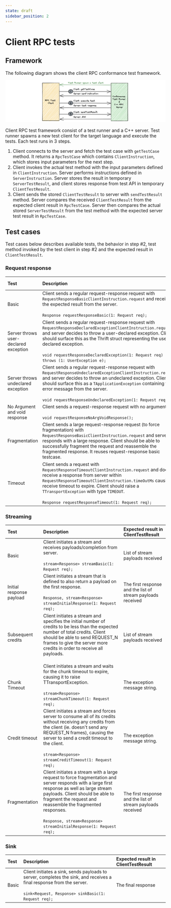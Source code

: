 ```yaml
---
state: draft
sidebar_position: 2
---
```

# Client RPC tests
## Framework

The following diagram shows the client RPC conformance test framework.

![Client RPC test framework](client-rpc-test.png)

Client RPC test framework consist of a test runner and a C++ server. Test runner spawns a new test client for the target language and execute the tests. Each test runs in 3 steps.

1. Client connects to the server and fetch the test case with `getTestCase` method. It returns a `RpcTestCase` which contains `ClientInstruction`, which stores input parameters for the next step.
2. Client invokes the actual test method with the input parameters defined in `ClientInstruction`. Server performs instructions defined in `ServerInstruction`. Server stores the result in temporary `ServerTestResult`, and client stores response from test API in temporary `ClientTestResult`.
3. Client sends the stored `ClientTestResult` to server with `sendTestResult` method. Server compares the received `ClientTestResult` from the expected client result in `RpcTestCase`. Server then compares the actual stored `ServerTestResult` from the test method with the expected server test result in `RpcTestCase`.

## Test cases

Test cases below describes available tests, the behavior in step #2, test method invoked by the test client in step #2 and the expected result in `ClientTestResult`.

### Request response

| Test | Description | Expected result in ClientTestResult |
| :--- | :----------- | :---|
| Basic | Client sends a regular request-response request with `RequestResponseBasicClientInstruction.request` and receives the expected result from the server.<br/><br/> `Response requestResponseBasic(1: Request req);` | The response struct |
| Server throws user-declared exception | Client sends a regular request-response request with `RequestResponseDeclaredExceptionClientInstruction.request`, and server decides to throw a user-declared exception. Client should surface this as the Thrift struct representing the user-declared exception.<br/><br/> `void requestResponseDeclaredException(1: Request req) throws (1: UserException e);` | The exception struct |
| Server throws undeclared exception | Client sends a regular request-response request with `RequestResponseUndeclaredExceptionClientInstruction.request`, and server decides to throw an undeclared exception. Client should surface this as a `TApplicationException` containing the error message from the server.<br/><br/> `void requestResponseUndeclaredException(1: Request req);` | The exception message string |
| No Argument and void response | Client sends a request-response request with no argument.<br/><br/> `void requestResponseNoArgVoidResponse();` | |
| Fragmentation | Client sends a large request-response request (to force fragmentation) with `RequestResponseBasicClientInstruction.request` and server responds with a large response. Client should be able to successfully fragment the request and reassemble the fragmented response. It reuses request-response basic testcase. | The response struct |
| Timeout | Client sends a request with `RequestResponseTimeoutClientInstruction.request` and doesn't receive a response from server within `RequestResponseTimeoutClientInstruction.timeOutMs` causing receive timeout to expire. Client should raise a `TTransportException` with type `TIMEOUT`.<br/><br/> `Response requestResponseTimeout(1: Request req);`| `TTransportException` raised |

### Streaming

| Test | Description | Expected result in ClientTestResult |
| :--- | :----------- | :---|
| Basic | Client initiates a stream and receives payloads/completion from server.<br/><br/> `stream<Response> streamBasic(1: Request req);` | List of stream payloads received |
| Initial response payload | Client initiates a stream that is defined to also return a payload on the first response.<br/><br/> `Response, stream<Response> streamInitialResponse(1: Request req);` | The first response and the list of stream payloads received |
| Subsequent credits | Client initiates a stream and specifies the initial number of credits to be less than the expected number of total credits. Client should be able to send REQUEST_N frames to give the server more credits in order to receive all payloads.<br/><br/>  | List of stream payloads received |
| Chunk Timeout | Client initiates a stream and waits for the chunk timeout to expire, causing it to raise TTransportException.<br/><br/> `stream<Response> streamChunkTimeout(1: Request req);` | The exception message string. |
| Credit timeout | Client initiates a stream and forces server to consume all of its credits without receiving any credits from the client (ie. doesn't send any REQUEST_N frames), causing the server to send a credit timeout to the client.<br/><br/> `stream<Response> streamCreditTimeout(1: Request req);` | The exception message string. |
| Fragmentation | Client initiates a stream with a large request to force fragmentation and server responds with a large first response as well as large stream payloads. Client should be able to fragment the request and reassemble the fragmented responses.<br/><br/> `Response, stream<Response> streamInitialResponse(1: Request req);` | The first response and the list of stream payloads received |

### Sink

| Test | Description | Expected result in ClientTestResult |
| :--- | :----------- | :---|
| Basic | Client initiates a sink, sends payloads to server, completes the sink, and receives a final response from the server. <br/><br/> `sink<Request, Response> sinkBasic(1: Request req);` | The final response |
